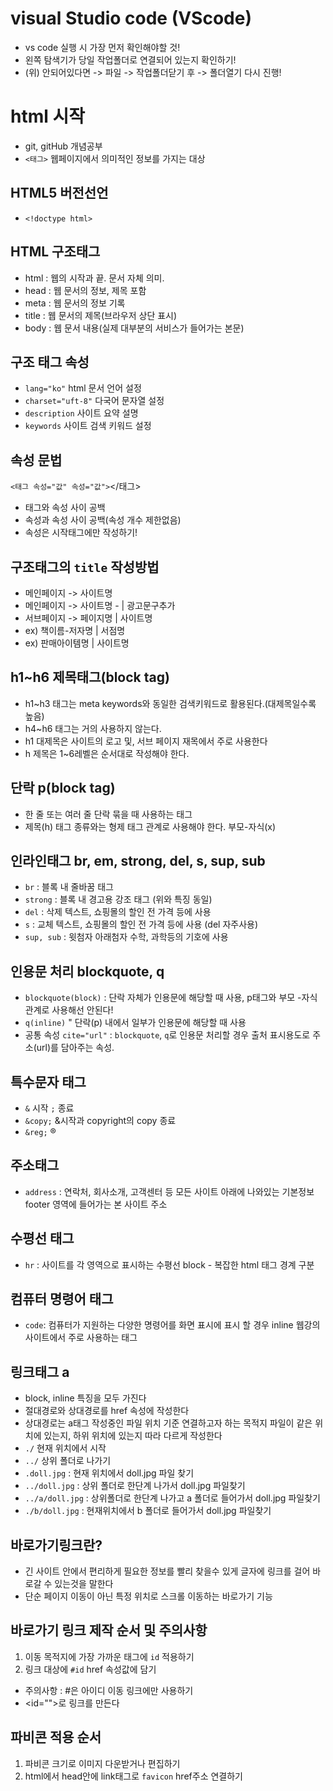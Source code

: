 # visual Studio code (VScode)
* vs code 실행 시 가장 먼저 확인해야할 것!
* 왼쪽 탐색기가 당일 작업폴더로 연결되어 있는지 확인하기!
* (위) 안되어있다면 -> 파일 -> 작업폴더닫기 후 -> 폴더열기 다시 진행!
# html 시작 
* git, gitHub 개념공부
* `<태그>` 웹페이지에서 의미적인 정보를 가지는 대상
## HTML5 버전선언
* `<!doctype html>`
## HTML 구조태그
* html : 웹의 시작과 끝. 문서 자체 의미.
* head : 웹 문서의 정보, 제목 포함
* meta : 웹 문서의 정보 기록
* title : 웹 문서의 제목(브라우저 상단 표시)
* body : 웹 문서 내용(실제 대부분의 서비스가 들어가는 본문)
## 구조 태그 속성
* `lang="ko"` html 문서 언어 설정
* `charset="uft-8"` 다국어 문자열 설정
* `description` 사이트 요약 설명
* `keywords` 사이트 검색 키워드 설정
## 속성 문법
`<태그 속성="값" 속성="값">`</태그>
* 태그와 속성 사이 공백
* 속성과 속성 사이 공백(속성 개수 제한없음)
* 속성은 시작태그에만 작성하기!
## 구조태그의 `title` 작성방법
* 메인페이지 -> 사이트명
* 메인페이지 -> 사이트명 - |  광고문구추가
* 서브페이지 -> 페이지명 | 사이트명
* ex) 책이름-저자명 | 서점명
* ex) 판매아이템명 | 사이트명
## h1~h6 제목태그(block tag)
* h1~h3 태그는 meta keywords와 동일한 검색키워드로 활용된다.(대제목일수록 높음)
* h4~h6 태그는 거의 사용하지 않는다.
* h1 대제목은 사이트의 로고 및, 서브 페이지 재목에서 주로 사용한다
* h 제목은 1~6레벨은 순서대로 작성해야 한다.
## 단락 p(block tag)
* 한 줄 또는 여러 줄 단락 묶을 때 사용하는 태그
* 제목(h) 태그 종류와는 형제 태그 관계로 사용해야 한다. 부모-자식(x)
## 인라인태그 br, em, strong, del, s, sup, sub
* `br` : 블록 내 줄바꿈 태그
* `strong` : 블록 내 경고용 강조 태그 (위와 특징 동일)
* `del` : 삭제 텍스트, 쇼핑몰의 할인 전 가격 등에 사용
* `s` : 교체 텍스트, 쇼핑몰의 할인 전 가격 등에 사용 (del 자주사용)
* `sup, sub` : 윗첨자 아래첨자 수학, 과학등의 기호에 사용
## 인용문 처리 blockquote, q
* `blockquote(block)` : 단락 자체가 인용문에 해당할 때 사용, p태그와 부모 -자식 관계로 사용해선 안된다!
* `q(inline)` " 단락(p) 내에서 일부가 인용문에 해당할 때 사용
* 공통 속성 `cite="url"` : `blockquote`, `q`로 인용문 처리할 경우 출처 표시용도로 주소(url)를 담아주는 속성.
## 특수문자 태그
* `&` 시작 `;` 종료
* `&copy;` &시작과 copyright의 copy 종료
* `&reg;` ®
## 주소태그
* `address` : 연락처, 회사소개, 고객센터 등 모든 사이트 아래에 나와있는 기본정보 footer 영역에 들어가는 본 사이트 주소
## 수평선 태그
* `hr` : 사이트를 각 영역으로 표시하는 수평선  block - 복잡한 html 태그 경계 구분
## 컴퓨터 명령어 태그
* `code`: 컴퓨터가 지원하는 다양한 명령어를 화면 표시에 표시 할 경우 inline 웹강의사이트에서 주로 사용하는 태그
## 링크태그 a
* block, inline 특징을 모두 가진다
* 절대경로와 상대경로를  href 속성에 작성한다
* 상대경로는 a태그 작성중인 파일 위치 기준 연결하고자 하는 목적지 파일이 같은 위치에 있는지, 하위 위치에 있는지 따라 다르게 작성한다
* `./` 현재 위치에서 시작
* `../` 상위 폴더로 나가기
* `.doll.jpg` : 현재 위치에서 doll.jpg 파일 찾기
* `../doll.jpg` :  상위 폴더로 한단계 나가서 doll.jpg 파일찾기
* `../a/doll.jpg` : 상위폴더로 한단계 나가고 a 폴더로 들어가서 doll.jpg 파일찾기
* `./b/doll.jpg` : 현재위치에서 b 폴더로 들어가서 doll.jpg 파일찾기
## 바로가기링크란?
* 긴 사이트 안에서 편리하게 필요한 정보를 빨리 찾을수 있게 글자에 링크를 걸어 바로갈 수 있는것을 말한다
* 단순 페이지 이동이 아닌 특정 위치로 스크롤 이동하는 바로가기 기능
## 바로가기 링크 제작 순서 및 주의사항
1. 이동 목적지에 가장 가까운 태그에 `id` 적용하기
2. 링크 대상에 `#id` href 속성값에 담기
* 주의사항 : #은 아이디 이동 링크에만 사용하기
* <id="">로 링크를 만든다
## 파비콘 적용 순서
1. 파비콘 크기로 이미지 다운받거나 편집하기
2. html에서 head안에 link태그로 `favicon` href주소 연결하기